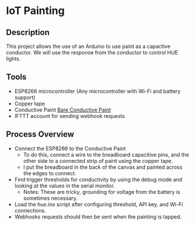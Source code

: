 # IoT Painting

## Description
This project allows the use of an Arduino to use paint as a capactive conductor.
We will use the response from the conductor to control HUE lights.

## Tools
* ESP8266 microcontroller (Any microcontroller with Wi-Fi and battery support)
* Copper tape
* Conductive Paint [Bare Conductive Paint](https://www.bareconductive.com/collections/electric-paint)
* IFTTT account for sending webhook requests

## Process Overview
* Connect the ESP8266 to the Conductive Paint
  * To do this, connect a wire to the breadboard capacitive pins, 
  and the other side to a connected strip of paint using the copper tape.
  * I put the breadboard in the back of the canvas and painted across the edges to connect.
* Find trigger thresholds for conductivity by using the debug mode and looking at the values in the serial monitor.
  * Notes: These are tricky, grounding for voltage from the battery is sometimes necessary.
* Load the *hue.ino* script after configuring threshold, API key, and Wi-Fi connections.
* Webhooks requests should then be sent when the painting is tapped.